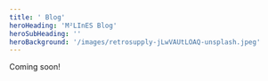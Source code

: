 ```yaml
---
title: ' Blog'
heroHeading: 'M²LInES Blog'
heroSubHeading: ''
heroBackground: '/images/retrosupply-jLwVAUtLOAQ-unsplash.jpeg'
---
```


Coming soon!